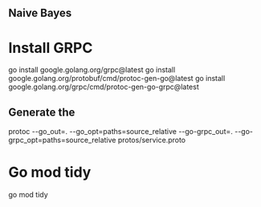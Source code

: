 ## Naive Bayes 


# Install GRPC 

go install google.golang.org/grpc@latest
go install google.golang.org/protobuf/cmd/protoc-gen-go@latest
go install google.golang.org/grpc/cmd/protoc-gen-go-grpc@latest


## Generate the  
protoc --go_out=. --go_opt=paths=source_relative --go-grpc_out=. --go-grpc_opt=paths=source_relative protos/service.proto

# Go mod tidy
go mod tidy
